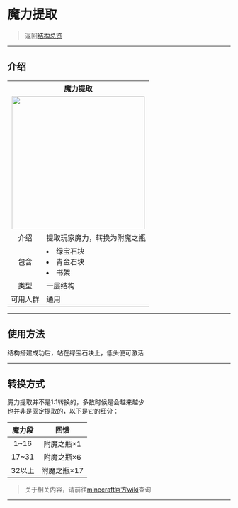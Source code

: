 # 魔力提取

> 返回[结构总览](world/MS1/structure.md)

* * *
## 介绍

<table>
	<tr>
		<th colspan="3">魔力提取</th>
	</tr>
	<tr>
		<td colspan="3" align="center"><img src="https://raw.githubusercontent.com/T-TP/WorldTree-wiki/master/picture/%E9%AD%94%E5%8A%9B%E6%8F%90%E5%8F%96.png" width="300px" height="300px"/></td>
	</tr>
	<tr>
		<td align="center">介绍</td>
		<td>提取玩家魔力，转换为附魔之瓶</td>
	<tr>
		<td align="center">包含</td>
	        <td>
			<li>绿宝石块</li>
			<li>青金石块</li>
          		<li>书架</li>
       		</td>
	</tr>
	<tr>
		<td align="center">类型</td>
		<td>一层结构</td>
	</tr>
	<tr>
	      	<td align="center">可用人群</td>
	      	<td>通用</td>
	</tr>	
</table>

* * *

## 使用方法

结构搭建成功后，站在绿宝石块上，低头便可激活

* * *

## 转换方式

魔力提取并不是1:1转换的，多数时候是会越来越少  
也并非是固定提取的，以下是它的细分：  

|魔力段|回馈|
|:-:|:-:|
|1~16|附魔之瓶×1|
|17~31|附魔之瓶×6|
|32以上|附魔之瓶×17|

> 关于相关内容，请前往[minecraft官方wiki](https://minecraft-zh.gamepedia.com/%E7%BB%8F%E9%AA%8C%E5%80%BC)查询

* * * 

